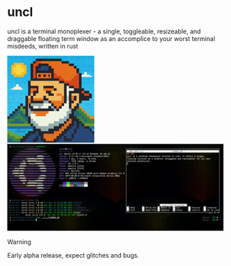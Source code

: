# uncl 
uncl is a terminal monoplexer - a single, toggleable, resizeable, and draggable floating term window as an accomplice to your worst terminal misdeeds, written in rust

<p float="left">
  <img src="uncl.png" height="200" />
  <img src="screenshot.jpg" height="200" /> 
</p>


> [!WARNING]
> Early alpha release, expect glitches and bugs.
